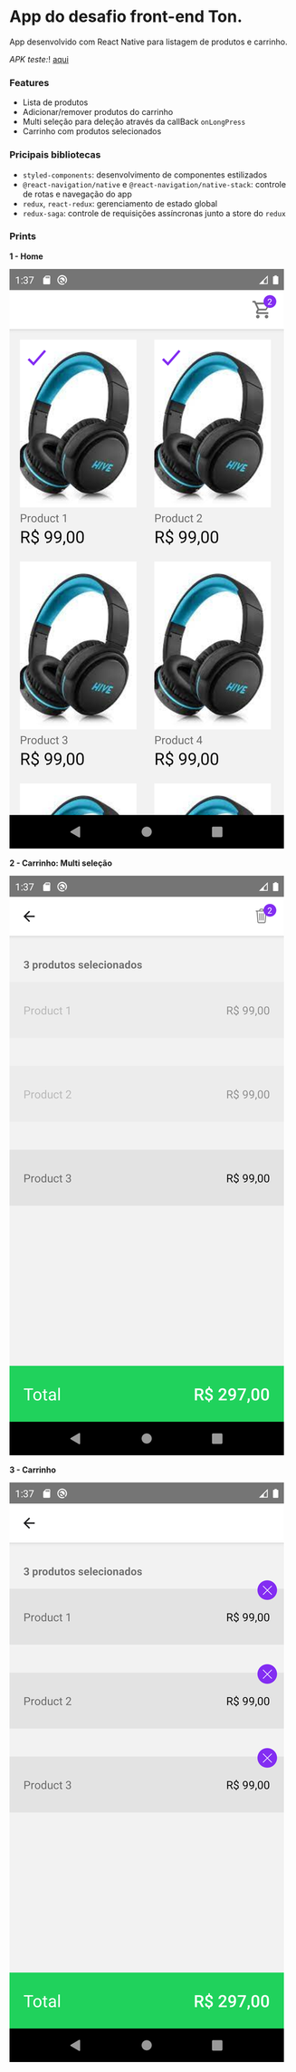 # App do desafio front-end Ton.

App desenvolvido com React Native para listagem de produtos e carrinho.

*APK teste:*! [aqui](app-release.apk)

### Features
- Lista de produtos
- Adicionar/remover produtos do carrinho
- Multi seleção para deleção através da callBack `onLongPress`
- Carrinho com produtos selecionados

### Pricipais bibliotecas
- `styled-components`: desenvolvimento de componentes estilizados
- `@react-navigation/native` e `@react-navigation/native-stack`: controle de rotas e navegação do app
- `redux`, `react-redux`: gerenciamento de estado global
- `redux-saga`: controle de requisições assíncronas junto a store do `redux`

### Prints

**1 - Home**

![](prints/home.png?raw=true)

**2 - Carrinho: Multi seleção**

![](prints/cart_1.png?raw=true)

**3 - Carrinho**

![](prints/cart_2.png?raw=true)

